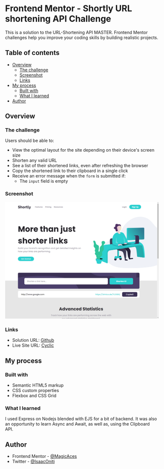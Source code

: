 # Frontend Mentor - Shortly URL shortening API Challenge

This is a solution to the URL-Shortening API MASTER. Frontend Mentor challenges help you improve your coding skills by building realistic projects. 

## Table of contents

- [Overview](#overview)
  - [The challenge](#the-challenge)
  - [Screenshot](#screenshot)
  - [Links](#links)
- [My process](#my-process)
  - [Built with](#built-with)
  - [What I learned](#what-i-learned)
- [Author](#author)

## Overview

### The challenge

Users should be able to:

- View the optimal layout for the site depending on their device's screen size
- Shorten any valid URL
- See a list of their shortened links, even after refreshing the browser
- Copy the shortened link to their clipboard in a single click
- Receive an error message when the `form` is submitted if:
  - The `input` field is empty

### Screenshot

![](./screenshot.png)


### Links

- Solution URL: [Github](https://github.com/MagicAces/url-shortening)
- Live Site URL: [Cyclic]()

## My process

### Built with

- Semantic HTML5 markup
- CSS custom properties
- Flexbox and CSS Grid


### What I learned

I used Express on Nodejs blended with EJS for a bit of backend. It was also an opportunity to learn Async and Await, as well as, using the Clipboard API.


## Author

- Frontend Mentor - [@MagicAces](https://www.frontendmentor.io/profile/MagicAces)
- Twitter - [@IsaacOniti](https://www.twitter.com/IsaacOniti)


